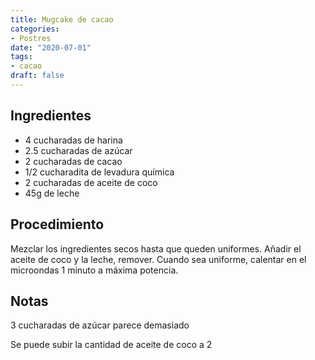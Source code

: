 ```yaml
---
title: Mugcake de cacao
categories:
- Postres
date: "2020-07-01"
tags:
- cacao
draft: false
---
```


## Ingredientes

* 4 cucharadas de harina
* 2.5 cucharadas de azúcar
* 2 cucharadas de cacao
* 1/2 cucharadita de levadura química
* 2 cucharadas de aceite de coco
* 45g de leche

## Procedimiento

Mezclar los ingredientes secos hasta que queden uniformes. Añadir el aceite de coco y la leche, remover. Cuando sea uniforme, calentar en el microondas 1 minuto a máxima potencia.

## Notas

3 cucharadas de azúcar parece demasiado

Se puede subir la cantidad de aceite de coco a 2
